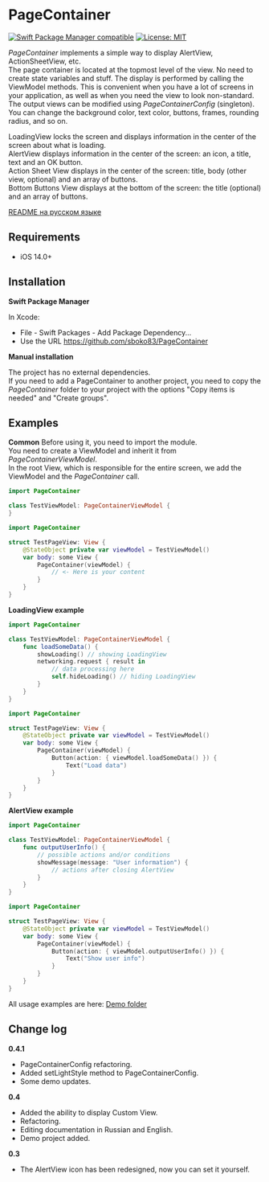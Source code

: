 # PageContainer
[![Swift Package Manager compatible](https://img.shields.io/badge/Swift%20Package%20Manager-compatible-brightgreen.svg)](https://github.com/apple/swift-package-manager)
[![License: MIT](https://img.shields.io/badge/License-MIT-yellow.svg)](https://opensource.org/licenses/MIT)

_PageContainer_ implements a simple way to display AlertView, ActionSheetView, etc.<br />
The page container is located at the topmost level of the view. No need to create state variables and stuff. The display is performed by calling the ViewModel methods. This is convenient when you have a lot of screens in your application, as well as when you need the view to look non-standard.<br />
The output views can be modified using _PageContainerConfig_ (singleton). You can change the background color, text color, buttons, frames, rounding radius, and so on.<br />

LoadingView locks the screen and displays information in the center of the screen about what is loading.<br />
AlertView displays information in the center of the screen: an icon, a title, text and an OK button.<br />
Action Sheet View displays in the center of the screen: title, body (other view, optional) and an array of buttons.<br />
Bottom Buttons View displays at the bottom of the screen: the title (optional) and an array of buttons.<br />

[README на русском языке](https://github.com/sboko83/PageContainer/blob/main/README_ru.md)


## Requirements
* iOS 14.0+


## Installation

**Swift Package Manager**

In Xcode:<br />
* File - Swift Packages - Add Package Dependency...
* Use the URL https://github.com/sboko83/PageContainer

**Manual installation**

The project has no external dependencies.<br />
If you need to add a PageContainer to another project, you need to copy the _PageContainer_ folder to your project with the options "Copy items is needed" and "Create groups".<br />


## Examples

**Common**
Before using it, you need to import the module.<br />
You need to create a ViewModel and inherit it from _PageContainerViewModel_.<br />
In the root View, which is responsible for the entire screen, we add the ViewModel and the _PageContainer_ call.<br />
```Swift
import PageContainer

class TestViewModel: PageContainerViewModel {
} 
```
```Swift
import PageContainer

struct TestPageView: View {
    @StateObject private var viewModel = TestViewModel()
    var body: some View {
        PageContainer(viewModel) {
            // <- Here is your content
        }
    }
}
```

**LoadingView example**
```Swift
import PageContainer

class TestViewModel: PageContainerViewModel {
    func loadSomeData() {
        showLoading() // showing LoadingView
        networking.request { result in
            // data processing here
            self.hideLoading() // hiding LoadingView
        }
    }
}
```
```Swift
import PageContainer

struct TestPageView: View {
    @StateObject private var viewModel = TestViewModel()
    var body: some View {
        PageContainer(viewModel) {
            Button(action: { viewModel.loadSomeData() }) {
                Text("Load data")
            }
        }
    }
}
```

**AlertView example**
```Swift
import PageContainer

class TestViewModel: PageContainerViewModel {
    func outputUserInfo() {
        // possible actions and/or conditions
        showMessage(message: "User information") {
            // actions after closing AlertView
        }
    }
}
```
```Swift
import PageContainer

struct TestPageView: View {
    @StateObject private var viewModel = TestViewModel()
    var body: some View {
        PageContainer(viewModel) {
            Button(action: { viewModel.outputUserInfo() }) {
                Text("Show user info")
            }
        }
    }
}
```

All usage examples are here: [Demo folder](https://github.com/sboko83/PageContainer/tree/main/Demo)


## Change log

**0.4.1**
- PageContainerConfig refactoring.
- Added setLightStyle method to PageContainerConfig.
- Some demo updates.

**0.4**
- Added the ability to display Custom View.
- Refactoring.
- Editing documentation in Russian and English.
- Demo project added.

**0.3**
- The AlertView icon has been redesigned, now you can set it yourself.
